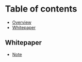 # Table of contents

* [Overview](README.md)
* [Whitepaper](whitepaper-1.md)

## Whitepaper

* [Note](whitepaper/note.md)

